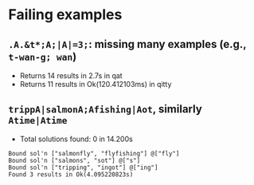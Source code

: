 # Failing examples

## `.A.&t*;A;|A|=3;`: missing many examples (e.g., `t-wan-g; wan`)
* Returns 14 results in 2.7s in qat
* Returns 11 results in Ok(120.412103ms) in qitty


## `trippA|salmonA;Afishing|Aot`, similarly `Atime|Atime`
* Total solutions found: 0 in 14.200s
```
Bound sol'n ["salmonfly", "flyfishing"] @["fly"]
Bound sol'n ["salmons", "sot"] @["s"]
Bound sol'n ["tripping", "ingot"] @["ing"]
Found 3 results in Ok(4.095220823s)
```